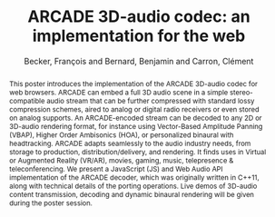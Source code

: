 --- 
title: "ARCADE 3D-audio codec: an implementation for the web" 
abstract: "This poster introduces the implementation of the ARCADE 3D-audio codec for web browsers. ARCADE can embed a full 3D audio scene in a simple stereo-compatible audio stream that can be further compressed with standard lossy compression schemes, aired to analog or digital radio receivers or even stored on analog supports. An ARCADE-encoded stream can be decoded to any 2D or 3D-audio rendering format, for instance using Vector-Based Amplitude Panning (VBAP), Higher Order Ambisonics (HOA), or personalized binaural with headtracking. ARCADE adapts seamlessly to the audio industry needs, from storage to production, distribution/delivery, and rendering. It finds uses in Virtual or Augmented Reality (VR/AR), movies, gaming, music, telepresence & teleconferencing. We present a JavaScript (JS) and Web Audio API implementation of the ARCADE decoder, which was originally written in C++11, along with technical details of the porting operations. Live demos of 3D-audio content transmission, decoding and dynamic binaural rendering will be given during the poster session." 
address: "London" 
author: "Becker, François and Bernard, Benjamin and Carron, Clément"
webAuthor: "Christian Baumann, Johanna Friederike, Jan-Torsten Milde" 
booktitle: "Proceedings of the International Web Audio Conference" 
editor: "Thalmann, Florian and Ewert, Sebastian" 
month: "Proceedings of the International Web Audio Conference"
pages: "1-4" 
publisher: "Queen Mary University of London" 
series: "WAC '18"
track: "Demo"  
year: "2017" 
id: "2017_EA_67" 
tags: year2017
media: none 
pdflink: /_data/papers/pdf/2017/2017_67.pdf
ISSN: 2663-5844
---